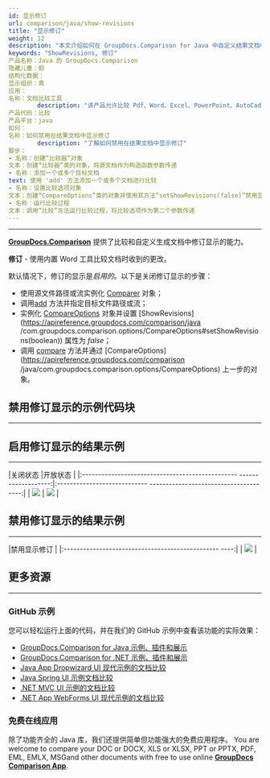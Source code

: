 ```yaml
---
id: 显示修订
url: comparison/java/show-revisions
title: "显示修订"
weight: 12
description: "本文介绍如何在 GroupDocs.Comparison for Java 中自定义结果文档中的修订显示。"
keywords: "ShowRevisions, 修订"
产品名称：Java 的 GroupDocs.Comparison
隐藏儿童：假
结构化数据：
显示组织：真
应用：
名称：文档比较工具
        description: "该产品允许比较 Pdf、Word、Excel、PowerPoint、AutoCad、图像、代码和更多文件格式。比较 API 还支持接受或拒绝更改、提取文档信息和生成比较报告"
产品代码：比较
产品平台：java
如何：
名称：如何禁用在结果文档中显示修订
        description: "了解如何禁用在结果文档中显示修订"
脚步：
- 名称：创建“比较器”对象
文本：创建“比较器”类的对象，将源文档作为构造函数参数传递
- 名称：添加一个或多个目标文档
text: 使用 'add' 方法添加一个或多个文档进行比较
- 名称：设置比较选项对象
文本：创建“CompareOptions”类的对象并使用其方法“setShowRevisions(false)”禁用显示修订
- 名称：运行比较过程
文本：调用“比较”方法运行比较过程，将比较选项作为第二个参数传递
---
```


***

**[GroupDocs.Comparison](https://products.groupdocs.com/comparison)** 提供了比较和自定义生成文档中修订显示的能力。

**修订** - 使用内置 Word 工具比较文档时收到的更改。

默认情况下，修订的显示是*启用的*。以下是关闭修订显示的步骤：

* 使用源文件路径或流实例化 [Comparer](https://apireference.groupdocs.com/comparison/java/com.groupdocs.comparison/Comparer) 对象；
* 调用[add](https://apireference.groupdocs.com/comparison/java/com.groupdocs.comparison/Comparer#add(java.lang.String)) 方法并指定目标文件路径或流；
* 实例化 [CompareOptions](https://apireference.groupdocs.com/comparison/java/com.groupdocs.comparison.options/CompareOptions) 对象并设置 [ShowRevisions](https://apireference.groupdocs.com/comparison/java /com.groupdocs.comparison.options/CompareOptions#setShowRevisions(boolean)) 属性为 *false*；
* 调用 [compare](https://apireference.groupdocs.com/comparison/java/com.groupdocs.comparison/Comparer#compare()) 方法并通过 [CompareOptions](https://apireference.groupdocs.com/comparison /java/com.groupdocs.comparison.options/CompareOptions) 上一步的对象。

## 禁用修订显示的示例代码块

---

<script src="https://gist.github.com/groupdocs-comparison-gists/e43eb36dafa0ef2d0690fe5d2ab38460.js"></script>

## 启用修订显示的结果示例

---

|关闭状态 |开放状态 |
|:------------------------------------------------ -------------------:|:---------------------------- --------------------------------------:|
| ![](比较/java/images/show-revisions-true-close-revisions.png) | ![](比较/java/images/show-revisions-true-open-revisions.png) |

## 禁用修订显示的结果示例

---

|禁用显示修订 |
|:------------------------------------------------ ----:|
| ![](比较/java/images/show-revisions-false.png) |

## 更多资源

---
### GitHub 示例
您可以轻松运行上面的代码，并在我们的 GitHub 示例中查看该功能的实际效果：

* [GroupDocs.Comparison for Java 示例、插件和展示](https://github.com/groupdocs-comparison/GroupDocs.Comparison-for-Java)
* [GroupDocs.Comparison for .NET 示例、插件和展示](https://github.com/groupdocs-comparison/GroupDocs.Comparison-for-.NET)
* [Java App Dropwizard UI 现代示例的文档比较](https://github.com/groupdocs-comparison/GroupDocs.Comparison-for-Java-Dropwizard)
* [Java Spring UI 示例文档比较](https://github.com/groupdocs-comparison/GroupDocs.Comparison-for-Java-Spring)
* [.NET MVC UI 示例的文档比较](https://github.com/groupdocs-comparison/GroupDocs.Comparison-for-.NET-MVC)
* [.NET App WebForms UI 现代示例的文档比较](https://github.com/groupdocs-comparison/GroupDocs.Comparison-for-.NET-WebForms)
    


### 免费在线应用
除了功能齐全的 Java 库，我们还提供简单但功能强大的免费应用程序。
You are welcome to compare your DOC or DOCX, XLS or XLSX, PPT or PPTX, PDF, EML, EMLX, MSGand other documents with free to use online **[GroupDocs Comparison App](https://products.groupdocs.app/comparison)**.
